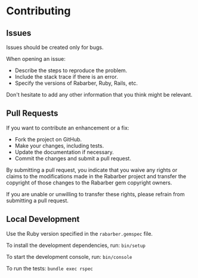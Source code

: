 # Contributing

## Issues

Issues should be created only for bugs.

When opening an issue:

- Describe the steps to reproduce the problem.
- Include the stack trace if there is an error.
- Specify the versions of Rabarber, Ruby, Rails, etc.

Don't hesitate to add any other information that you think might be relevant.

## Pull Requests

If you want to contribute an enhancement or a fix:

- Fork the project on GitHub.
- Make your changes, including tests.
- Update the documentation if necessary.
- Commit the changes and submit a pull request.

By submitting a pull request, you indicate that you waive any rights or claims to the modifications made in the Rabarber project and transfer the copyright of those changes to the Rabarber gem copyright owners.

If you are unable or unwilling to transfer these rights, please refrain from submitting a pull request.

## Local Development

Use the Ruby version specified in the `rabarber.gemspec` file.

To install the development dependencies, run: `bin/setup`

To start the development console, run: `bin/console`

To run the tests: `bundle exec rspec`
